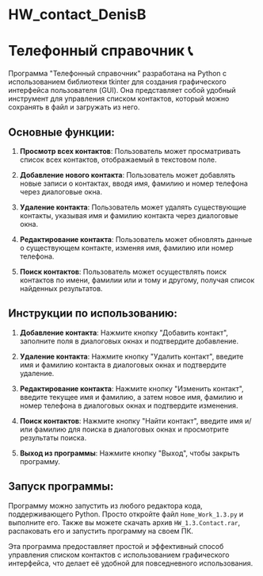 # HW_contact_DenisB

# Телефонный справочник 📞

Программа "Телефонный справочник" разработана на Python с использованием библиотеки tkinter для создания графического интерфейса пользователя (GUI). Она представляет собой удобный инструмент для управления списком контактов, который можно сохранять в файл и загружать из него.

## Основные функции:

1. **Просмотр всех контактов**: Пользователь может просматривать список всех контактов, отображаемый в текстовом поле.

2. **Добавление нового контакта**: Пользователь может добавлять новые записи о контактах, вводя имя, фамилию и номер телефона через диалоговые окна.

3. **Удаление контакта**: Пользователь может удалять существующие контакты, указывая имя и фамилию контакта через диалоговые окна.

4. **Редактирование контакта**: Пользователь может обновлять данные о существующем контакте, изменяя имя, фамилию или номер телефона.

5. **Поиск контактов**: Пользователь может осуществлять поиск контактов по имени, фамилии или и тому и другому, получая список найденных результатов.


## Инструкции по использованию:

1. **Добавление контакта**: Нажмите кнопку "Добавить контакт", заполните поля в диалоговых окнах и подтвердите добавление.

2. **Удаление контакта**: Нажмите кнопку "Удалить контакт", введите имя и фамилию контакта в диалоговых окнах и подтвердите удаление.

3. **Редактирование контакта**: Нажмите кнопку "Изменить контакт", введите текущее имя и фамилию, а затем новое имя, фамилию и номер телефона в диалоговых окнах и подтвердите изменения.

4. **Поиск контактов**: Нажмите кнопку "Найти контакт", введите имя и/или фамилию для поиска в диалоговых окнах и просмотрите результаты поиска.

5. **Выход из программы**: Нажмите кнопку "Выход", чтобы закрыть программу.

## Запуск программы:

Программу можно запустить из любого редактора кода, поддерживающего Python. Просто откройте файл `Home_Work_1.3.py` и выполните его. Также вы можете скачать архив `HW_1.3.Contact.rar`, распаковать его и запустить программу на своем ПК.

Эта программа предоставляет простой и эффективный способ управления списком контактов с использованием графического интерфейса, что делает её удобной для повседневного использования.
